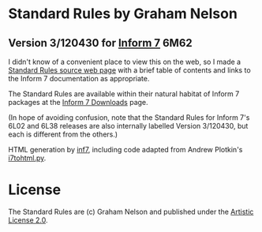 # Standard Rules by Graham Nelson
## Version 3/120430 for [Inform 7](http://inform7.com) 6M62

I didn't know of a convenient place to view this on the web, so I made a [Standard Rules source web page](https://zedlopez.github.io/standard_rules/) with a brief table of contents and links to the Inform 7 documentation as appropriate.

The Standard Rules are available within their natural habitat of Inform 7 packages at the [Inform 7 Downloads](http://inform7.com/downloads/) page.

(In hope of avoiding confusion, note that the Standard Rules for Inform 7's 6L02 and 6L38 releases are also internally labelled Version 3/120430, but each is different from the others.)

HTML generation by [inf7](https://github.com/zedlopez/inf7), including code adapted from Andrew Plotkin's [i7tohtml.py](https://github.com/erkyrath/glk-dev/blob/master/i7tohtml.py).

# License

The Standard Rules are (c) Graham Nelson and published under the [Artistic License 2.0](./LICENSE.md). 